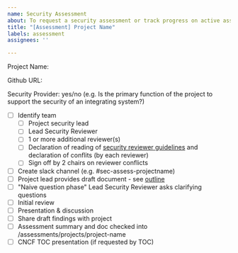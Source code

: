 ```yaml
---
name: Security Assessment
about: To request a security assessment or track progress on active assessment
title: "[Assessment] Project Name"
labels: assessment
assignees: ''

---
```


Project Name: 

Github URL:

Security Provider: yes/no (e.g. Is the primary function of the project to support the security of an integrating system?)

- [ ] Identify team
   - [ ] Project security lead
   - [ ] Lead Security Reviewer
   - [ ] 1 or more additional reviewer(s)
   - [ ] Declaration of reading of [security reviewer guidelines](https://github.com/cncf/sig-security/blob/master/assessments/guide/security-reviewer.md) and declaration of conflits (by each reviewer)
   - [ ] Sign off by 2 chairs on reviewer conflicts
- [ ] Create slack channel (e.g. #sec-assess-projectname)
- [ ] Project lead provides draft document - see [outline](https://github.com/cncf/sig-security/blob/master/assessments/guide/outline.md)
- [ ] "Naive question phase" Lead Security Reviewer asks clarifying questions 
- [ ] Initial review
- [ ] Presentation & discussion
- [ ] Share draft findings with project
- [ ] Assessment summary and doc checked into /assessments/projects/project-name
- [ ] CNCF TOC presentation (if requested by TOC)
